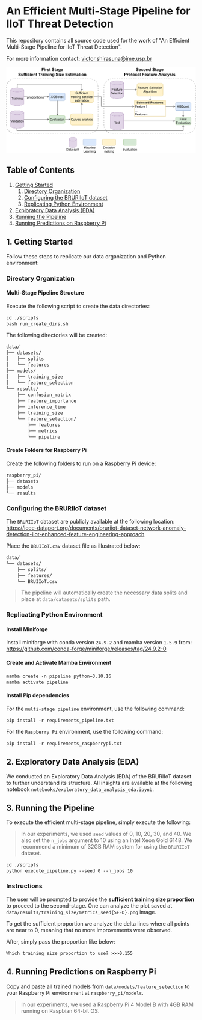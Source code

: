 # An Efficient Multi-Stage Pipeline for IIoT Threat Detection

This repository contains all source code used for the work of "An Efficient Multi-Stage Pipeline for IIoT Threat Detection".

For more information contact: victor.shirasuna@ime.usp.br

![Multi-Stage Pipeline](./images/multi-stage_pipeline.png)

## Table of Contents

1. [Getting Started](#1-getting-started)
    1. [Directory Organization](#directory-organization)
    2. [Configuring the BRURIIoT dataset](#configuring-the-bruriiot-dataset)
    3. [Replicating Python Environment](#replicating-python-environment)
2. [Exploratory Data Analysis (EDA)](#2-exploratory-data-analysis-eda)
3. [Running the Pipeline](#3-running-the-pipeline)
4. [Running Predictions on Raspberry Pi](#4-running-predictions-on-raspberry-pi)

## 1. Getting Started

Follow these steps to replicate our data organization and Python environment:

### Directory Organization

#### Multi-Stage Pipeline Structure

Execute the following script to create the data directories:
```shell
cd ./scripts
bash run_create_dirs.sh
```

The following directories will be created:
```
data/
├── datasets/
│   ├── splits
│   └── features
├── models/
│   ├── training_size
│   └── feature_selection
└── results/
    ├── confusion_matrix
    ├── feature_importance
    ├── inference_time
    ├── training_size
    └── feature_selection/
        ├── features
        ├── metrics
        └── pipeline
```

#### Create Folders for Raspberry Pi

Create the following folders to run on a Raspberry Pi device:
```
raspberry_pi/
├── datasets
├── models
└── results
```

### Configuring the BRURIIoT dataset

The `BRURIIoT` dataset are publicly available at the following location: https://ieee-dataport.org/documents/bruriiot-dataset-network-anomaly-detection-iiot-enhanced-feature-engineering-approach

Place the `BRUIIoT.csv` dataset file as illustrated below:
```
data/
└── datasets/
    ├── splits/
    ├── features/
    └── BRUIIoT.csv
```

> The pipeline will automatically create the necessary data splits and place at `data/datasets/splits` path.

### Replicating Python Environment

#### Install Miniforge

Install miniforge with conda version `24.9.2` and mamba version `1.5.9` from: https://github.com/conda-forge/miniforge/releases/tag/24.9.2-0

#### Create and Activate Mamba Environment

```shell
mamba create -n pipeline python=3.10.16
mamba activate pipeline
```

#### Install Pip dependencies

For the `multi-stage pipeline` environment, use the following command:
```shell
pip install -r requirements_pipeline.txt
```

For the `Raspberry Pi` environment, use the following command:
```shell
pip install -r requirements_raspberrypi.txt
```

## 2. Exploratory Data Analysis (EDA)

We conducted an Exploratory Data Analysis (EDA) of the BRURIIoT dataset to further understand its structure. All insights are available at the following notebook `notebooks/exploratory_data_analysis_eda.ipynb`.

## 3. Running the Pipeline

To execute the efficient multi-stage pipeline, simply execute the following:
> In our experiments, we used `seed` values of 0, 10, 20, 30, and 40. We also set the `n_jobs` argument to 10 using an Intel Xeon Gold 6148.
> We recommend a minimum of 32GB RAM system for using the `BRURIIoT` dataset.
```shell
cd ./scripts
python execute_pipeline.py --seed 0 --n_jobs 10
```

### Instructions

The user will be prompted to provide the **sufficient training size proportion** to proceed to the second-stage. One can analyze the plot saved at `data/results/training_size/metrics_seed{SEED}.png` image. 

To get the sufficient proportion we analyze the delta lines where all points are near to 0, meaning that no more improvements were observed. 

After, simply pass the proportion like below:
```
Which training size proportion to use? >>>0.155
``` 

## 4. Running Predictions on Raspberry Pi

Copy and paste all trained models from `data/models/feature_selection` to your Raspberry Pi environment at `raspberry_pi/models`.
> In our experiments, we used a Raspberry Pi 4 Model B with 4GB RAM running on Raspbian 64-bit OS.